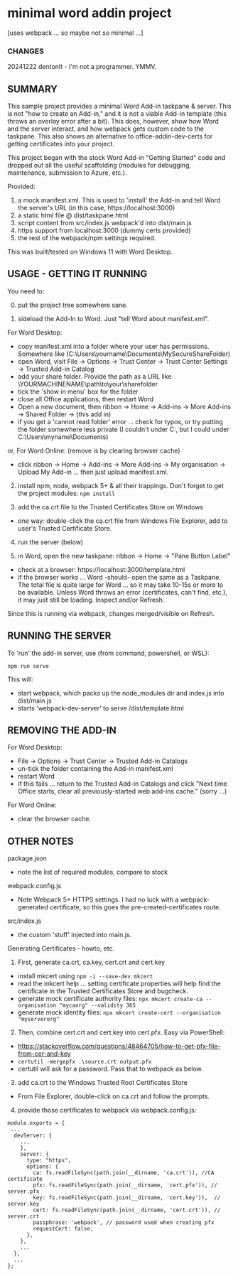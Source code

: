 # minimal word addin project
[uses webpack ... so maybe not so minimal ...]

### CHANGES
20241222 dentonlt - I'm not a programmer. YMMV.

## SUMMARY

This sample project provides a minimal Word Add-in taskpane & server. This
is not "how to create an Add-in," and it is not a viable Add-in
template (this throws an overlay error after a bit). This does, however,
show how Word and the server interact, and how webpack gets custom code to the
taskpane. This also shows an alternative to office-addin-dev-certs for
getting certificates into your project.

This project began with the stock Word Add-in "Getting Started" code and
dropped out all the useful scaffolding (modules for debugging, maintenance,
submission to Azure, etc.).

Provided:
1. a mock manifest.xml. This is used to 'install' the Add-in
  and tell Word the server's URL (in this case, https://localhost:3000)
2. a static html file @ dist/taskpane.html
3. script content from src/index.js webpack'd into dist/main.js
4. https support from localhost:3000 (dummy certs provided)
5. the rest of the webpack/npm settings required.

This was built/tested on Windows 11 with Word Desktop.

## USAGE - GETTING IT RUNNING

You need to:

0. put the project tree somewhere sane.

1. sideload the Add-In to Word. Just "tell Word about manifest.xml".

For Word Desktop:
* copy manifest.xml into a folder where your user has permissions.
  Somewhere like (C:\Users\yourname\Documents\MySecureShareFolder)
* open Word, visit File -> Options -> Trust Center -> Trust Center Settings
  -> Trusted Add-in Catalog
* add your share folder. Provide the path as a URL like
  \\YOURMACHINENAME\path\to\your\sharefolder
* tick the 'show in menu' box for the folder
* close all Office applications, then restart Word
* Open a new document, then ribbon -> Home -> Add-ins -> More Add-ins ->
  Shared Folder -> (this add in)
* if you get a 'cannot read folder' error ... check for typos, or try
  putting the folder somewhere less private (I couldn't under C:\, but
  I could under C:\Users\myname\Documents\)

or, For Word Online: (remove is by clearing browser cache)
* click ribbon -> Home -> Add-ins -> More Add-ins -> My organisation ->
  Upload My Add-in ... then just upload manifest.xml.

2. install npm, node, webpack 5+ & all their trappings.
    Don't forget to get the project modules: `npm install`

3. add the ca.crt file to the Trusted Certificates Store on Windows
* one way: double-click the ca.crt file from Windows File Explorer, add
  to user's Trusted Certificate Store.

4. run the server (below)

5. in Word, open the new taskpane: ribbon -> Home -> "Pane Button Label"
* check at a browser: https://localhost:3000/template.html
* if the browser works ... Word -should- open the same as a Taskpane. The
   total file is quite large for Word ... so it may take 10-15s or more to be
   available. Unless Word throws an error (certificates, can't find, etc.), it
   may just still be loading. Inspect and/or Refresh.

Since this is running via webpack, changes merged/visible on Refresh.

## RUNNING THE SERVER

To 'run' the add-in server, use (from command, powershell, or WSL):

`npm run serve`

This will:
* start webpack, which packs up the node_modules dir and index.js into dist/main.js
* starts 'webpack-dev-server' to serve /dist/template.html

## REMOVING THE ADD-IN

For Word Desktop:
* File -> Options -> Trust Center -> Trusted Add-in Catalogs
* un-tick the folder containing the Add-in manifest.xml
* restart Word
* if this fails ... return to the Trusted Add-in Catalogs and click "Next time
  Office starts, clear all previously-started web add-ins cache." (sorry ...)

For Word Online:
* clear the browser cache.

## OTHER NOTES

package.json
* note the list of required modules, compare to stock

webpack.config.js
* Note Webpack 5+ HTTPS settings. I had no luck with a webpack-generated
  certificate, so this goes the pre-created-certificates route.

src/index.js
* the custom 'stuff' injected into main.js.

Generating Certificates - howto, etc.
1. First, generate ca.crt, ca.key, cert.crt and cert.key
* install mkcert using `npm -i --save-dev mkcert`
* read the mkcert help ... setting certificate properties will help find
   the certificate in the Trusted Certificates Store and bugcheck.
* generate mock certificate authority files:
  `npx mkcert create-ca --organisation "mycaorg" --validity 365`
* generate mock identity files:
  `npx mkcert create-cert --organisation "myserverorg"`
2. Then, combine cert.crt and cert.key into cert.pfx. Easy via PowerShell:
* https://stackoverflow.com/questions/48464705/how-to-get-pfx-file-from-cer-and-key
* `certutil -mergepfx .\source.crt output.pfx`
*  certutil will ask for a password. Pass that to webpack as below.
3. add ca.crt to the Windows Trusted Root Certificates Store
  * From File Explorer, double-click on ca.crt and follow the prompts.
4. provide those certificates to webpack via webpack.config.js:
```
module.exports = {
 ...
  devServer: {
    ...
    },
    server: {
      type: "https",
      options: {
        ca: fs.readFileSync(path.join(__dirname, 'ca.crt')), //CA certificate
        pfx: fs.readFileSync(path.join(__dirname, 'cert.pfx')), // server.pfx 
        key: fs.readFileSync(path.join(__dirname, 'cert.key')),  // server.key
        cert: fs.readFileSync(path.join(__dirname, 'cert.crt')), // server.crt
        passphrase: 'webpack', // password used when creating pfx
        requestCert: false,  
      },
    },
    ...
  },
  ...
};
```



